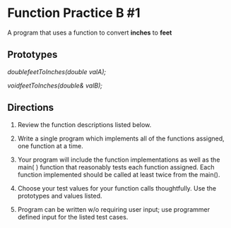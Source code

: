 # Function Practice B #1
A program that uses a function to convert **inches** to **feet**

## Prototypes 
_doublefeetToInches(double valA);_


_voidfeetToInches(double& valB);_

## Directions

1. Review the function descriptions listed below.

2. Write a single program which implements all of the functions assigned, one function at a time.

3. Your program will include the function implementations as well as the main( ) function that reasonably tests each function
assigned. Each function implemented should be called at least twice from the main().

4. Choose your test values for your function calls thoughtfully. Use the prototypes and values listed.

5. Program can be written w/o requiring user input; use programmer defined input for the listed test cases.

